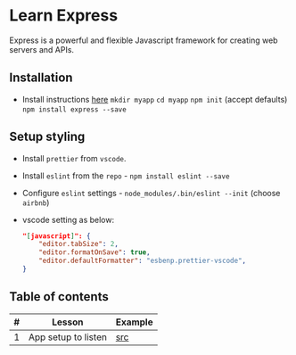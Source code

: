 # Learn Express

Express is a powerful and flexible Javascript framework for creating web servers and APIs.

## Installation

- Install instructions [here](https://expressjs.com/en/starter/installing.html)
  `mkdir myapp`
  `cd myapp`
  `npm init` (accept defaults)
  `npm install express --save`

## Setup styling

- Install `prettier` from `vscode`.
- Install `eslint` from the `repo` - `npm install eslint --save`
- Configure `eslint` settings - `node_modules/.bin/eslint --init` (choose `airbnb`)
- vscode setting as below:

  ```json
  "[javascript]": {
      "editor.tabSize": 2,
      "editor.formatOnSave": true,
      "editor.defaultFormatter": "esbenp.prettier-vscode",
  }
  ```

## Table of contents

| #   | Lesson              | Example |
| --- | ------------------- | ------- |
| 1   | App setup to listen | [src](https://github.com/wccalvin/learn-express/tree/main/myapp/01-setup-app-listen) |
